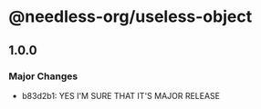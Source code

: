# @needless-org/useless-object

## 1.0.0

### Major Changes

- b83d2b1: YES I'M SURE THAT IT'S MAJOR RELEASE
